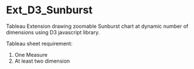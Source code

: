 # Ext_D3_Sunburst

Tableau Extension drawing zoomable Sunburst chart at dynamic number of dimensions using D3 javascript library.

Tableau sheet requirement:
1) One Measure
2) At least two dimension
